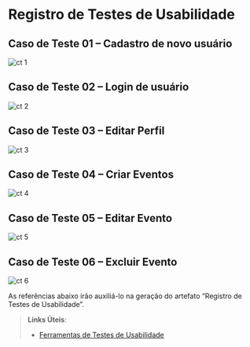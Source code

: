 # Registro de Testes de Usabilidade

## Caso de Teste 01 – Cadastro de novo usuário

![ct 1](img/)

## Caso de Teste 02 – Login de usuário

![ct 2](img/)

## Caso de Teste 03 – Editar Perfil

![ct 3](img/)

## Caso de Teste 04 – Criar Eventos

![ct 4](img/)

## Caso de Teste 05 –  Editar Evento

![ct 5](img/)

## Caso de Teste 06 – Excluir Evento

![ct 6](img/)



As referências abaixo irão auxiliá-lo na geração do artefato “Registro de Testes de Usabilidade”.

> **Links Úteis**:
> - [Ferramentas de Testes de Usabilidade](https://www.usability.gov/how-to-and-tools/resources/templates.html)
